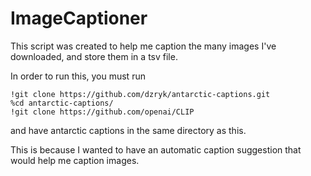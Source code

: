 # ImageCaptioner

This script was created to help me caption the many images I've downloaded, and store them in a tsv file.

In order to run this, you must run
```
!git clone https://github.com/dzryk/antarctic-captions.git
%cd antarctic-captions/
!git clone https://github.com/openai/CLIP
```

and have antarctic captions in the same directory as this.

This is because I wanted to have an automatic caption suggestion that would help me caption images.
